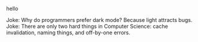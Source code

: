 
hello

Joke: Why do programmers prefer dark mode? Because light attracts bugs.
Joke: There are only two hard things in Computer Science: cache invalidation, naming things, and off-by-one errors.
